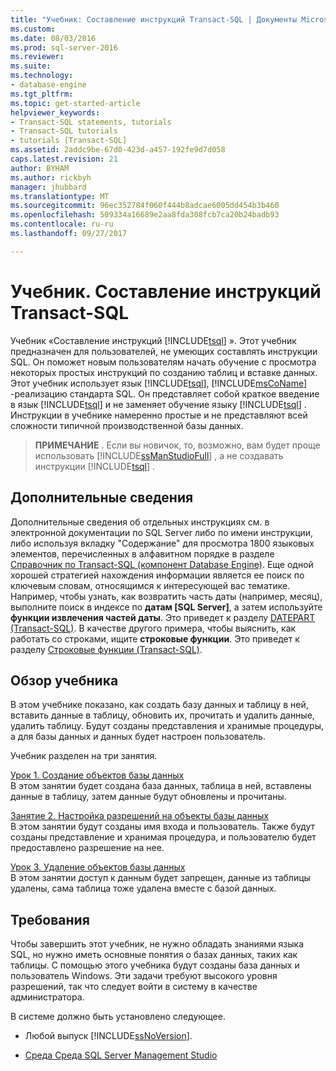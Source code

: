```yaml
---
title: "Учебник: Составление инструкций Transact-SQL | Документы Microsoft"
ms.custom: 
ms.date: 08/03/2016
ms.prod: sql-server-2016
ms.reviewer: 
ms.suite: 
ms.technology:
- database-engine
ms.tgt_pltfrm: 
ms.topic: get-started-article
helpviewer_keywords:
- Transact-SQL statements, tutorials
- Transact-SQL tutorials
- tutorials [Transact-SQL]
ms.assetid: 2addc9be-67d0-423d-a457-192fe9d7d058
caps.latest.revision: 21
author: BYHAM
ms.author: rickbyh
manager: jhubbard
ms.translationtype: MT
ms.sourcegitcommit: 96ec352784f060f444b8adcae6005dd454b3b460
ms.openlocfilehash: 509334a16689e2aa8fda308fcb7ca20b24badb93
ms.contentlocale: ru-ru
ms.lasthandoff: 09/27/2017

---
```

# <a name="tutorial-writing-transact-sql-statements"></a>Учебник. Составление инструкций Transact-SQL
Учебник «Составление инструкций [!INCLUDE[tsql](../includes/tsql-md.md)] ». Этот учебник предназначен для пользователей, не умеющих составлять инструкции SQL. Он поможет новым пользователям начать обучение с просмотра некоторых простых инструкций по созданию таблиц и вставке данных. Этот учебник использует язык [!INCLUDE[tsql](../includes/tsql-md.md)], [!INCLUDE[msCoName](../includes/msconame-md.md)] -реализацию стандарта SQL. Он представляет собой краткое введение в язык [!INCLUDE[tsql](../includes/tsql-md.md)] и не заменяет обучение языку [!INCLUDE[tsql](../includes/tsql-md.md)] . Инструкции в учебнике намеренно простые и не представляют всей сложности типичной производственной базы данных.  
  
>**ПРИМЕЧАНИЕ** . Если вы новичок, то, возможно, вам будет проще использовать [!INCLUDE[ssManStudioFull](../includes/ssmanstudiofull-md.md)] , а не создавать инструкции [!INCLUDE[tsql](../includes/tsql-md.md)] .  
  
## <a name="finding-more-information"></a>Дополнительные сведения  
Дополнительные сведения об отдельных инструкциях см. в электронной документации по SQL Server либо по имени инструкции, либо используя вкладку "Содержание" для просмотра 1800 языковых элементов, перечисленных в алфавитном порядке в разделе [Справочник по Transact-SQL (компонент Database Engine)](../t-sql/transact-sql-reference-database-engine.md). Еще одной хорошей стратегией нахождения информации является ее поиск по ключевым словам, относящимся к интересующей вас тематике. Например, чтобы узнать, как возвратить часть даты (например, месяц), выполните поиск в индексе по **датам [SQL Server]**, а затем используйте **функции извлечения частей даты**. Это приведет к разделу [DATEPART (Transact-SQL)](../t-sql/functions/datepart-transact-sql.md). В качестве другого примера, чтобы выяснить, как работать со строками, ищите **строковые функции**. Это приведет к разделу [Строковые функции (Transact-SQL)](../t-sql/functions/string-functions-transact-sql.md).  
  
## <a name="what-you-will-learn"></a>Обзор учебника  
В этом учебнике показано, как создать базу данных и таблицу в ней, вставить данные в таблицу, обновить их, прочитать и удалить данные, удалить таблицу. Будут созданы представления и хранимые процедуры, а для базы данных и данных будет настроен пользователь.  
  
Учебник разделен на три занятия.  
  
[Урок 1. Создание объектов базы данных](../t-sql/lesson-1-creating-database-objects.md)  
В этом занятии будет создана база данных, таблица в ней, вставлены данные в таблицу, затем данные будут обновлены и прочитаны.  
  
[Занятие 2. Настройка разрешений на объекты базы данных](../t-sql/lesson-2-configuring-permissions-on-database-objects.md)  
В этом занятии будут созданы имя входа и пользователь. Также будут созданы представление и хранимая процедура, и пользователю будет предоставлено разрешение на нее.  
  
[Урок 3. Удаление объектов базы данных](../t-sql/lesson-3-deleting-database-objects.md)  
В этом занятии доступ к данным будет запрещен, данные из таблицы удалены, сама таблица тоже удалена вместе с базой данных.  
  
## <a name="requirements"></a>Требования  
Чтобы завершить этот учебник, не нужно обладать знаниями языка SQL, но нужно иметь основные понятия о базах данных, таких как таблицы. С помощью этого учебника будут созданы база данных и пользователь Windows. Эти задачи требуют высокого уровня разрешений, так что следует войти в систему в качестве администратора.  
  
В системе должно быть установлено следующее.  
  
-   Любой выпуск [!INCLUDE[ssNoVersion](../includes/ssnoversion-md.md)].  
  
-  [Среда Среда SQL Server Management Studio](../ssms/download-sql-server-management-studio-ssms.md)  
  

 
  
  
  


